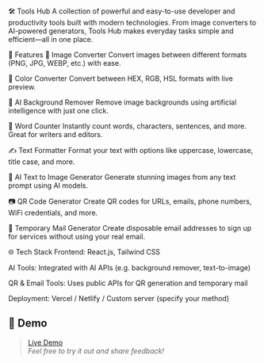 🛠️ Tools Hub
A collection of powerful and easy-to-use developer and productivity tools built with modern technologies. From image converters to AI-powered generators, Tools Hub makes everyday tasks simple and efficient—all in one place.

🚀 Features
🔄 Image Converter
Convert images between different formats (PNG, JPG, WEBP, etc.) with ease.

🎨 Color Converter
Convert between HEX, RGB, HSL formats with live preview.

🤖 AI Background Remover
Remove image backgrounds using artificial intelligence with just one click.

📝 Word Counter
Instantly count words, characters, sentences, and more. Great for writers and editors.

✍️ Text Formatter
Format your text with options like uppercase, lowercase, title case, and more.

🧠 AI Text to Image Generator
Generate stunning images from any text prompt using AI models.

📷 QR Code Generator
Create QR codes for URLs, emails, phone numbers, WiFi credentials, and more.

📩 Temporary Mail Generator
Create disposable email addresses to sign up for services without using your real email.

🌐 Tech Stack
Frontend: React.js, Tailwind CSS

AI Tools: Integrated with AI APIs (e.g. background remover, text-to-image)

QR & Email Tools: Uses public APIs for QR generation and temporary mail

Deployment: Vercel / Netlify / Custom server (specify your method)

## 🚀 Demo

> [Live Demo](https://tools-hub-v2.vercel.app)  
> _Feel free to try it out and share feedback!_

